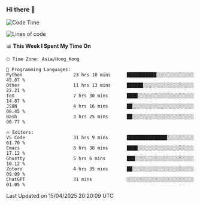 ### Hi there 👋

<!--
**nicehiro/nicehiro** is a ✨ _special_ ✨ repository because its `README.md` (this file) appears on your GitHub profile.

Here are some ideas to get you started:

- 🔭 I’m currently working on ...
- 🌱 I’m currently learning ...
- 👯 I’m looking to collaborate on ...
- 🤔 I’m looking for help with ...
- 💬 Ask me about ...
- 📫 How to reach me: ...
- 😄 Pronouns: ...
- ⚡ Fun fact: ...
-->

<!--START_SECTION:waka-->
![Code Time](http://img.shields.io/badge/Code%20Time-529%20hrs%209%20mins-blue)

![Lines of code](https://img.shields.io/badge/From%20Hello%20World%20I%27ve%20Written-1.6%20million%20lines%20of%20code-blue)

📊 **This Week I Spent My Time On** 

```text
🕑︎ Time Zone: Asia/Hong_Kong

💬 Programming Languages: 
Python                   23 hrs 10 mins      ███████████░░░░░░░░░░░░░░   45.87 % 
Other                    11 hrs 13 mins      ██████░░░░░░░░░░░░░░░░░░░   22.21 % 
TeX                      7 hrs 30 mins       ████░░░░░░░░░░░░░░░░░░░░░   14.87 % 
JSON                     4 hrs 16 mins       ██░░░░░░░░░░░░░░░░░░░░░░░   08.45 % 
Bash                     3 hrs 25 mins       ██░░░░░░░░░░░░░░░░░░░░░░░   06.77 % 

🔥 Editors: 
VS Code                  31 hrs 9 mins       ███████████████░░░░░░░░░░   61.70 % 
Emacs                    8 hrs 38 mins       ████░░░░░░░░░░░░░░░░░░░░░   17.12 % 
Ghostty                  5 hrs 6 mins        ███░░░░░░░░░░░░░░░░░░░░░░   10.12 % 
Zotero                   4 hrs 35 mins       ██░░░░░░░░░░░░░░░░░░░░░░░   09.09 % 
ChatGPT                  31 mins             ░░░░░░░░░░░░░░░░░░░░░░░░░   01.05 % 
```


 Last Updated on 15/04/2025 20:20:09 UTC
<!--END_SECTION:waka-->
